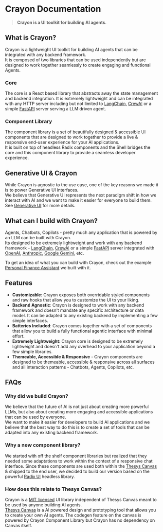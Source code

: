 # Crayon Documentation

> **Crayon is a UI toolkit for building AI agents.**

## What is Crayon?

Crayon is a lightweight UI toolkit for building AI agents that can be integrated with any backend framework. <br />
It is composed of two libraries that can be used independently but are designed to work together seamlessly to create engaging and functional Agents.

### Core
The core is a React based library that abstracts away the state management and backend integration.
It is extremely lightweight and can be integrated with any HTTP server including but not limited to [LangChain](https://www.langchain.com/), [CrewAI](https://www.crewai.com/) or a simple [FastAPI](https://fastapi.tiangolo.com/) server serving a LLM driven agent.

### Component Library
The component library is a set of beautifully designed & accessible UI components that are designed to work together to provide a live & responsive end-user experience for your AI applications. <br />
It is built on top of headless Radix components and the Shell bridges the core and this component library to provide a seamless developer experience.

## Generative UI & Crayon
While Crayon is agnostic to the use case, one of the key reasons we made it is to power Generative UI interfaces. <br />
We believe that Generative UI represents the next paradigm shift in how we interact with AI and we want to make it easier for everyone to build them. See [Generative UI](/docs/concepts/generative-ui) for more details.

## What can I build with Crayon?

Agents, Chatbots, Copilots - pretty much any application that is powered by an LLM can be built with Crayon. <br />
Its designed to be extremely lightweight and work with any backend framework - [LangChain](https://www.langchain.com/), [CrewAI](https://www.crewai.com/) or a simple [FastAPI](https://fastapi.tiangolo.com/) server
integrated with [OpenAI](https://openai.com/), [Anthropic](https://www.anthropic.com/), [Google Gemini](https://deepmind.google/technologies/gemini/), etc.

To get an idea of what you can build with Crayon, check out the example [Personal Finance Assistant](/docs/tutorials/Fino) we built with it.

<!-- TODO: Insert a link to the live app or gif once we have it. -->

## Features

- **Customizable**: Crayon exposes both overridable styled components and raw hooks that allow you to customize the UI to your liking.
- **Backend Agnostic**: Crayon is designed to work with any backend framework and doesn't mandate any specific architecture or data model. It can be adapted to any existing backend by implementing a few simple interfaces.
- **Batteries Included**: Crayon comes together with a set of components that allow you to build a fully functional agentic interface with minimal effort.
- **Extremely Lightweight**: Crayon core is designed to be extremely lightweight and doesn't add any overhead to your application beyond a few simple libraries.
- **Themeable, Accessible & Responsive** - Crayon components are designed to be themeable, accessible & responsive across all surfaces and all interaction patterns - Chatbots, Agents, Copilots, etc.


## FAQs

### Why did we build Crayon?
We believe that the future of AI is not just about creating more powerful LLMs, but also about creating more engaging and accessible applications that can be used by everyone. <br />
We want to make it easier for developers to build AI applications and we believe that the best way to do this is to create a set of tools that can be adapted into any existing backend framework.

### Why a new component library?
We started with off the shelf component libraries but realized that they needed some adaptations
to work within the context of a responsive chat interface. Since these components are used both
within the [Thesys Canvas](https://app.thesys.dev) & shipped to the end user, we decided to build
our version based on the powerful [Radix UI](https://www.radix-ui.com/primitives) headless library.

### How does this relate to Thesys Canvas?
Crayon is a [MIT licensed](https://github.com/thesysdev/crayon/blob/main/LICENSE) UI library independent of Thesys Canvas meant to be used by anyone building AI agents. <br />
[Thesys Canvas](https://app.thesys.dev) is a AI powered design and prototyping tool that allows you to create your own AI agents. The codegen feature on the canvas is powered by Crayon Component Library but Crayon has no dependency on Canvas itself.
